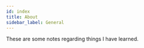```yaml
---
id: index
title: About
sidebar_label: General
---
```

 
These are some notes regarding things I have learned.